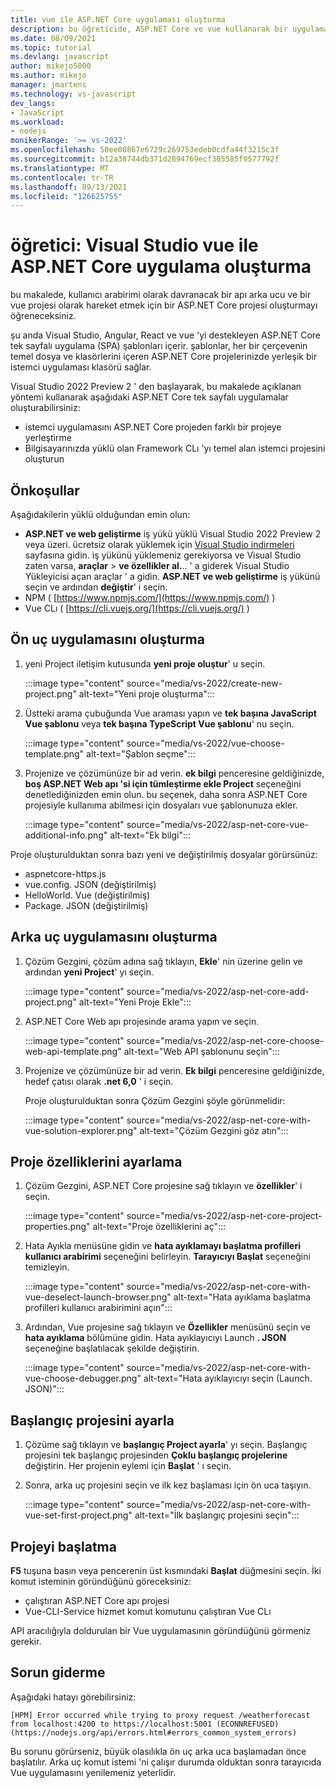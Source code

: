 ```yaml
---
title: vue ile ASP.NET Core uygulaması oluşturma
description: bu öğreticide, ASP.NET Core ve vue kullanarak bir uygulama oluşturacaksınız
ms.date: 08/09/2021
ms.topic: tutorial
ms.devlang: javascript
author: mikejo5000
ms.author: mikejo
manager: jmartens
ms.technology: vs-javascript
dev_langs:
- JavaScript
ms.workload:
- nodejs
monikerRange: '>= vs-2022'
ms.openlocfilehash: 50ee00867e6729c269753edeb0cdfa44f3215c3f
ms.sourcegitcommit: b12a38744db371d2894769ecf305585f9577792f
ms.translationtype: MT
ms.contentlocale: tr-TR
ms.lasthandoff: 09/13/2021
ms.locfileid: "126625755"
---
```

# <a name="tutorial-create-an-aspnet-core-app-with-vue-in-visual-studio"></a>öğretici: Visual Studio vue ile ASP.NET Core uygulama oluşturma

bu makalede, kullanıcı arabirimi olarak davranacak bir apı arka ucu ve bir vue projesi olarak hareket etmek için bir ASP.NET Core projesi oluşturmayı öğreneceksiniz.

şu anda Visual Studio, Angular, React ve vue 'yi destekleyen ASP.NET Core tek sayfalı uygulama (SPA) şablonları içerir. şablonlar, her bir çerçevenin temel dosya ve klasörlerini içeren ASP.NET Core projelerinizde yerleşik bir istemci uygulaması klasörü sağlar.

Visual Studio 2022 Preview 2 ' den başlayarak, bu makalede açıklanan yöntemi kullanarak aşağıdaki ASP.NET Core tek sayfalı uygulamalar oluşturabilirsiniz:

- istemci uygulamasını ASP.NET Core projeden farklı bir projeye yerleştirme
- Bilgisayarınızda yüklü olan Framework CLı 'yı temel alan istemci projesini oluşturun

## <a name="prerequisites"></a>Önkoşullar

Aşağıdakilerin yüklü olduğundan emin olun:

- **ASP.NET ve web geliştirme** iş yükü yüklü Visual Studio 2022 Preview 2 veya üzeri. ücretsiz olarak yüklemek için [Visual Studio indirmeleri](https://visualstudio.microsoft.com/downloads/) sayfasına gidin.
  iş yükünü yüklemeniz gerekiyorsa ve Visual Studio zaten varsa, **araçlar**  >  **ve özellikler al.**.. ' a giderek Visual Studio Yükleyicisi açan araçlar ' a gidin. **ASP.NET ve web geliştirme** iş yükünü seçin ve ardından **değiştir**' i seçin.
- NPM ( [https://www.npmjs.com/](https://www.npmjs.com/) ) 
- Vue CLı ( [https://cli.vuejs.org/](https://cli.vuejs.org/) )  

## <a name="create-the-frontend-app"></a>Ön uç uygulamasını oluşturma

1. yeni Project iletişim kutusunda **yeni proje oluştur**' u seçin. 

   :::image type="content" source="media/vs-2022/create-new-project.png" alt-text="Yeni proje oluşturma":::

1. Üstteki arama çubuğunda Vue araması yapın ve **tek başına JavaScript Vue şablonu** veya **tek başına TypeScript Vue şablonu**' nu seçin.

   :::image type="content" source="media/vs-2022/vue-choose-template.png" alt-text="Şablon seçme":::

1. Projenize ve çözümünüze bir ad verin. **ek bilgi** penceresine geldiğinizde, **boş ASP.NET Web apı 'si için tümleştirme ekle Project** seçeneğini denetlediğinizden emin olun. bu seçenek, daha sonra ASP.NET Core projesiyle kullanıma abilmesi için dosyaları vue şablonunuza ekler.

   :::image type="content" source="media/vs-2022/asp-net-core-vue-additional-info.png" alt-text="Ek bilgi":::

Proje oluşturulduktan sonra bazı yeni ve değiştirilmiş dosyalar görürsünüz:

- aspnetcore-https.js
- vue.config. JSON (değiştirilmiş)
- HelloWorld. Vue (değiştirilmiş)
- Package. JSON (değiştirilmiş)

## <a name="create-the-backend-app"></a>Arka uç uygulamasını oluşturma

1. Çözüm Gezgini, çözüm adına sağ tıklayın, **Ekle**' nin üzerine gelin ve ardından **yeni Project**' yı seçin. 

   :::image type="content" source="media/vs-2022/asp-net-core-add-project.png" alt-text="Yeni Proje Ekle":::

1. ASP.NET Core Web apı projesinde arama yapın ve seçin.
 
   :::image type="content" source="media/vs-2022/asp-net-core-choose-web-api-template.png" alt-text="Web API şablonunu seçin":::

1. Projenize ve çözümünüze bir ad verin. **Ek bilgi** penceresine geldiğinizde, hedef çatısı olarak **.net 6,0** ' i seçin.

   Proje oluşturulduktan sonra Çözüm Gezgini şöyle görünmelidir:

   :::image type="content" source="media/vs-2022/asp-net-core-with-vue-solution-explorer.png" alt-text="Çözüm Gezgini göz atın":::

## <a name="set-the-project-properties"></a>Proje özelliklerini ayarlama

1. Çözüm Gezgini, ASP.NET Core projesine sağ tıklayın ve **özellikler**' i seçin.

   :::image type="content" source="media/vs-2022/asp-net-core-project-properties.png" alt-text="Proje özelliklerini aç"::: 
 
1. Hata Ayıkla menüsüne gidin ve **hata ayıklamayı başlatma profilleri kullanıcı arabirimi** seçeneğini belirleyin. **Tarayıcıyı Başlat** seçeneğini temizleyin.

   :::image type="content" source="media/vs-2022/asp-net-core-with-vue-deselect-launch-browser.png" alt-text="Hata ayıklama başlatma profilleri kullanıcı arabirimini açın"::: 

1. Ardından, Vue projesine sağ tıklayın ve **Özellikler** menüsünü seçin ve **hata ayıklama** bölümüne gidin. Hata ayıklayıcıyı Launch **. JSON** seçeneğine başlatılacak şekilde değiştirin.
 
   :::image type="content" source="media/vs-2022/asp-net-core-with-vue-choose-debugger.png" alt-text="Hata ayıklayıcıyı seçin (Launch. JSON)":::

## <a name="set-the-startup-project"></a>Başlangıç projesini ayarla

1. Çözüme sağ tıklayın ve **başlangıç Project ayarla**' yı seçin. Başlangıç projesini tek başlangıç projesinden **Çoklu başlangıç projelerine** değiştirin. Her projenin eylemi için **Başlat** ' ı seçin.
  
1. Sonra, arka uç projesini seçin ve ilk kez başlaması için ön uca taşıyın.

   :::image type="content" source="media/vs-2022/asp-net-core-with-vue-set-first-project.png" alt-text="İlk başlangıç projesini seçin":::

## <a name="start-the-project"></a>Projeyi başlatma

**F5** tuşuna basın veya pencerenin üst kısmındaki **Başlat** düğmesini seçin. İki komut isteminin göründüğünü göreceksiniz:

- çalıştıran ASP.NET Core apı projesi
- Vue-CLI-Service hizmet komut komutunu çalıştıran Vue CLı

API aracılığıyla doldurulan bir Vue uygulamasının göründüğünü görmeniz gerekir.

## <a name="troubleshooting"></a>Sorun giderme

Aşağıdaki hatayı görebilirsiniz:

```
[HPM] Error occurred while trying to proxy request /weatherforecast from localhost:4200 to https://localhost:5001 (ECONNREFUSED) (https://nodejs.org/api/errors.html#errors_common_system_errors)
```

Bu sorunu görürseniz, büyük olasılıkla ön uç arka uca başlamadan önce başlatılır. Arka uç komut istemi 'ni çalışır durumda olduktan sonra tarayıcıda Vue uygulamasını yenilemeniz yeterlidir.

